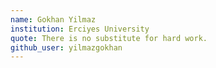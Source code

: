 ```yaml
---
name: Gokhan Yilmaz
institution: Erciyes University
quote: There is no substitute for hard work.
github_user: yilmazgokhan
---
```

